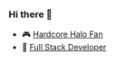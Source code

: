 ### Hi there 👋

- 🎮 <a href='https://halotracker.com/halo-infinite/profile/xbl/Wcbbles/overview'>Hardcore Halo Fan</a>
- 🌱 <a href='https://quelchx.com'>Full Stack Developer</a>
